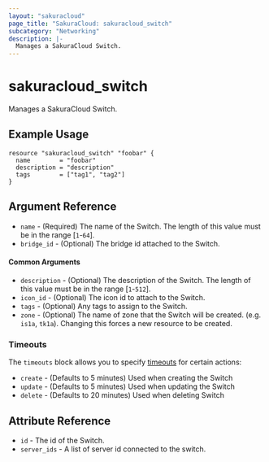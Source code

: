 ```yaml
---
layout: "sakuracloud"
page_title: "SakuraCloud: sakuracloud_switch"
subcategory: "Networking"
description: |-
  Manages a SakuraCloud Switch.
---
```


# sakuracloud_switch

Manages a SakuraCloud Switch.

## Example Usage

```hcl
resource "sakuracloud_switch" "foobar" {
  name        = "foobar"
  description = "description"
  tags        = ["tag1", "tag2"]
}
```

## Argument Reference

* `name` - (Required) The name of the Switch. The length of this value must be in the range [`1`-`64`].
* `bridge_id` - (Optional) The bridge id attached to the Switch.

#### Common Arguments

* `description` - (Optional) The description of the Switch. The length of this value must be in the range [`1`-`512`].
* `icon_id` - (Optional) The icon id to attach to the Switch.
* `tags` - (Optional) Any tags to assign to the Switch.
* `zone` - (Optional) The name of zone that the Switch will be created. (e.g. `is1a`, `tk1a`). Changing this forces a new resource to be created.



### Timeouts

The `timeouts` block allows you to specify [timeouts](https://www.terraform.io/docs/configuration/resources.html#operation-timeouts) for certain actions:

* `create` - (Defaults to 5 minutes) Used when creating the Switch
* `update` - (Defaults to 5 minutes) Used when updating the Switch
* `delete` - (Defaults to 20 minutes) Used when deleting Switch

## Attribute Reference

* `id` - The id of the Switch.
* `server_ids` - A list of server id connected to the switch.

